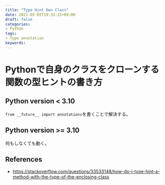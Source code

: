 ```yaml
---
title: "Type Hint Own Class"
date: 2021-05-05T19:33:15+09:00
draft: false
categories:
- Python
tags:
- Type annotation
keywords:
---
```


# Pythonで自身のクラスをクローンする関数の型ヒントの書き方

## Python version < 3.10

`from __future__ import annotations`を書くことで解決する。

## Python version >= 3.10

何もしなくても動く。

## References

- https://stackoverflow.com/questions/33533148/how-do-i-type-hint-a-method-with-the-type-of-the-enclosing-class